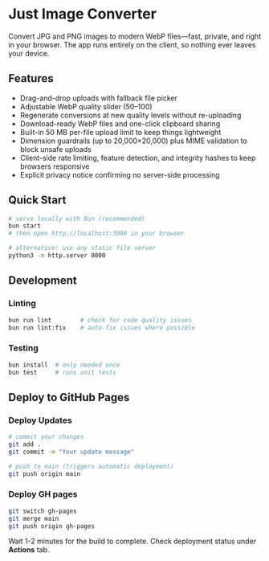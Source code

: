 # Just Image Converter

Convert JPG and PNG images to modern WebP files—fast, private, and right in your browser. The app runs entirely on the client, so nothing ever leaves your device.

## Features
- Drag-and-drop uploads with fallback file picker
- Adjustable WebP quality slider (50–100)
- Regenerate conversions at new quality levels without re-uploading
- Download-ready WebP files and one-click clipboard sharing
- Built-in 50 MB per-file upload limit to keep things lightweight
- Dimension guardrails (up to 20,000×20,000) plus MIME validation to block unsafe uploads
- Client-side rate limiting, feature detection, and integrity hashes to keep browsers responsive
- Explicit privacy notice confirming no server-side processing

## Quick Start
```bash
# serve locally with Bun (recommended)
bun start
# then open http://localhost:3000 in your browser

# alternative: use any static file server
python3 -m http.server 8000
```

## Development

### Linting
```bash
bun run lint        # check for code quality issues
bun run lint:fix    # auto-fix issues where possible
```

### Testing
```bash
bun install  # only needed once
bun test     # runs unit tests
```

## Deploy to GitHub Pages

### Deploy Updates
```bash
# commit your changes
git add .
git commit -m "Your update message"

# push to main (triggers automatic deployment)
git push origin main
```

### Deploy GH pages
```bash
git switch gh-pages
git merge main
git push origin gh-pages
```

Wait 1-2 minutes for the build to complete. Check deployment status under **Actions** tab.
